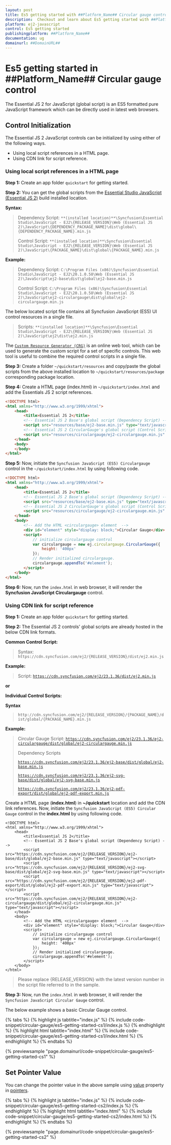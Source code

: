 ```yaml
---
layout: post
title: Es5 getting started with ##Platform_Name## Circular gauge control | Syncfusion
description:  Checkout and learn about Es5 getting started with ##Platform_Name## Circular gauge control of Syncfusion Essential JS 2 and more details.
platform: ej2-javascript
control: Es5 getting started 
publishingplatform: ##Platform_Name##
documentation: ug
domainurl: ##DomainURL##
---
```


# Es5 getting started in ##Platform_Name## Circular gauge control

The Essential JS 2 for JavaScript (global script) is an ES5 formatted pure JavaScript framework which can be directly used in latest web browsers.

## Control Initialization

The Essential JS 2 JavaScript controls can be initialized by using either of the following ways.

* Using local script references in a HTML page.
* Using CDN link for script reference.

### Using local script references in a HTML page

**Step 1:** Create an app folder `quickstart` for getting started.

**Step 2:** You can get the global scripts from the [Essential Studio JavaScript (Essential JS 2)](https://www.syncfusion.com/downloads/essential-js2) build installed location.

**Syntax:**
> Dependency Script: `**(installed location)**\Syncfusion\Essential Studio\JavaScript - EJ2\{RELEASE_VERSION}\Web (Essential JS 2)\JavaScript\{DEPENDENCY_PACKAGE_NAME}\dist\global\{DEPENDENCY_PACKAGE_NAME}.min.js`
>
> Control Script: `**(installed location)**\Syncfusion\Essential Studio\JavaScript - EJ2\{RELEASE_VERSION}\Web (Essential JS 2)\JavaScript\{PACKAGE_NAME}\dist\global\{PACKAGE_NAME}.min.js`

**Example:**
> Dependency Script: `C:\Program Files (x86)\Syncfusion\Essential Studio\JavaScript - EJ2\20.1.0.58\Web (Essential JS 2)\JavaScript\ej2-base\dist\global\ej2-base.min.js`
>
> Control Script: `C:\Program Files (x86)\Syncfusion\Essential Studio\JavaScript - EJ2\20.1.0.58\Web (Essential JS 2)\JavaScript\ej2-circulargauge\dist\global\ej2-circulargauge.min.js`

The below located script file contains all Syncfusion JavaScript (ES5) UI control resources in a single file.

> Scripts: `**(installed location)**\Syncfusion\Essential Studio\JavaScript - EJ2\{RELEASE_VERSION}\Web (Essential JS 2)\JavaScript\ej2\dist\ej2.min.js`

The [`Custom Resource Generator (CRG)`](https://crg.syncfusion.com/) is an online web tool, which can be used to generate the custom script for a set of specific controls. This web tool is useful to combine the required control scripts in a single file.

**Step 3:** Create a folder `~/quickstart/resources` and copy/paste the global scripts from the above installed location to `~/quickstart/resources/package` corresponding package location.

**Step 4:** Create a HTML page (index.html) in `~/quickstart/index.html` and add the Essentials JS 2 script references.

```html
<!DOCTYPE html>
<html xmlns="http://www.w3.org/1999/xhtml">
    <head>
        <title>Essential JS 2</title>
        <!-- Essential JS 2 Base's global script (Dependency Script) -->
        <script src="resources/base/ej2-base.min.js" type="text/javascript"></script>
        <!-- Essential JS 2 CircularGauge's global script (Control Script) -->
        <script src="resources/circulargauge/ej2-circulargauge.min.js" type="text/javascript"></script>
    </head>
    <body>
    </body>
</html>
```

**Step 5:** Now, initiate the `Syncfusion JavaScript (ES5) Circulargauge` control in the `~/quickstart/index.html` by using following code.

```html
<!DOCTYPE html>
<html xmlns="http://www.w3.org/1999/xhtml">
    <head>
        <title>Essential JS 2</title>
        <!-- Essential JS 2 Base's global script (Dependency Script) -->
        <script src="resources/base/ej2-base.min.js" type="text/javascript"></script>
        <!-- Essential JS 2 CircularGauge's global script (Control Script) -->
        <script src="resources/circulargauge/ej2-circulargauge.min.js" type="text/javascript"></script>
    </head>
    <body>
        <!-- Add the HTML <circulargauge> element  -->
        <div id="element" style="display: block;">Circular Gauge</div>
        <script>
            // initialize circulargauge control
            var circulargauge = new ej.circulargauge.CircularGauge({
                height: '400px'
            });
            // Render initialized circulargauge.
            circulargauge.appendTo('#element');
        </script>
    </body>
</html>
```

**Step 6:** Now, run the `index.html` in web browser, it will render the **Syncfusion JavaScript Circulargauge** control.

### Using CDN link for script reference

**Step 1:** Create an app folder `quickstart` for getting started.

**Step 2:** The Essential JS 2 controls' global scripts are already hosted in the below CDN link formats.

**Common Control Script:**
> Syntax: `https://cdn.syncfusion.com/ej2/{RELEASE_VERSION}/dist/ej2.min.js`

**Example:**
> Script: [`https://cdn.syncfusion.com/ej2/23.1.36/dist/ej2.min.js`](https://cdn.syncfusion.com/ej2/23.1.36/dist/ej2.min.js)

**or**

**Individual Control Scripts:**

**Syntax**
>`http://cdn.syncfusion.com/ej2/{RELEASE_VERSION}/{PACKAGE_NAME}/dist/global/{PACKAGE_NAME}.min.js`

**Example:**
> Circular Gauge Script: [`https://cdn.syncfusion.com/ej2/23.1.36/ej2-circulargauge/dist/global/ej2-circulargauge.min.js`](https://cdn.syncfusion.com/ej2/23.1.36/ej2-circulargauge/dist/global/ej2-circulargauge.min.js)
>
>Dependency Scripts
>
> [`https://cdn.syncfusion.com/ej2/23.1.36/ej2-base/dist/global/ej2-base.min.js`](https://cdn.syncfusion.com/ej2/23.1.36/ej2-base/dist/global/ej2-base.min.js)
>
> [`https://cdn.syncfusion.com/ej2/23.1.36/ej2-svg-base/dist/global/ej2-svg-base.min.js`](https://cdn.syncfusion.com/ej2/23.1.36/ej2-svg-base/dist/global/ej2-svg-base.min.js)
>
> [`https://cdn.syncfusion.com/ej2/23.1.36/ej2-pdf-export/dist/global/ej2-pdf-export.min.js`](https://cdn.syncfusion.com/ej2/23.1.36/ej2-pdf-export/dist/global/ej2-pdf-export.min.js)

Create a HTML page (**index.html**) in **~/quickstart** location and add the CDN link references. Now, initiate the `Syncfusion JavaScript (ES5) Circular Gauge` control in the **index.html** by using following code.

```
<!DOCTYPE html>
<html xmlns="http://www.w3.org/1999/xhtml">
    <head>
        <title>Essential JS 2</title>
        <!-- Essential JS 2 Base's global script (Dependency Script) -->
        <script src="https://cdn.syncfusion.com/ej2/{RELEASE_VERSION}/ej2-base/dist/global/ej2-base.min.js" type="text/javascript"></script>
        <script src="https://cdn.syncfusion.com/ej2/{RELEASE_VERSION}/ej2-svg-base/dist/global/ej2-svg-base.min.js" type="text/javascript"></script>
        <script src="https://cdn.syncfusion.com/ej2/{RELEASE_VERSION}/ej2-pdf-export/dist/global/ej2-pdf-export.min.js" type="text/javascript"></script>
        <script src="https://cdn.syncfusion.com/ej2/{RELEASE_VERSION}/ej2-circulargauge/dist/global/ej2-circulargauge.min.js" type="text/javascript"></script>
    </head>
    <body>
        <!-- Add the HTML <circulargauge> element  -->
        <div id="element" style="display: block;">Circular Gauge</div>
        <script>
            // initialize circulargauge control
            var circulargauge = new ej.circulargauge.CircularGauge({
                height: '400px'
            });
            // Render initialized circulargauge.
            circulargauge.appendTo('#element');
        </script>
    </body>
</html>
```
> Please replace {RELEASE_VERSION} with the latest version number in the script file referred to in the sample.
 
**Step 3:** Now, run the `index.html` in web browser, it will render the `Syncfusion JavaScript Circular Gauge` control.

The below example shows a basic Circular Gauge control.

{% tabs %}
{% highlight js tabtitle="index.js" %}
{% include code-snippet/circular-gauge/es5-getting-started-cs1/index.js %}
{% endhighlight %}
{% highlight html tabtitle="index.html" %}
{% include code-snippet/circular-gauge/es5-getting-started-cs1/index.html %}
{% endhighlight %}
{% endtabs %}

{% previewsample "page.domainurl/code-snippet/circular-gauge/es5-getting-started-cs1" %}

## Set Pointer Value

You can change the pointer value in the above sample using [value](../api/circular-gauge/pointer/#value-number) property in [pointers](../api/circular-gauge/pointer).

{% tabs %}
{% highlight js tabtitle="index.js" %}
{% include code-snippet/circular-gauge/es5-getting-started-cs2/index.js %}
{% endhighlight %}
{% highlight html tabtitle="index.html" %}
{% include code-snippet/circular-gauge/es5-getting-started-cs2/index.html %}
{% endhighlight %}
{% endtabs %}
        
{% previewsample "page.domainurl/code-snippet/circular-gauge/es5-getting-started-cs2" %}
